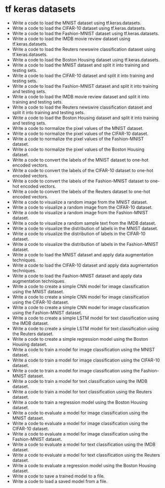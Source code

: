 # tf keras datasets

- Write a code to load the MNIST dataset using tf.keras.datasets.
- Write a code to load the CIFAR-10 dataset using tf.keras.datasets.
- Write a code to load the Fashion-MNIST dataset using tf.keras.datasets.
- Write a code to load the IMDB movie review dataset using tf.keras.datasets.
- Write a code to load the Reuters newswire classification dataset using tf.keras.datasets.
- Write a code to load the Boston Housing dataset using tf.keras.datasets.
- Write a code to load the MNIST dataset and split it into training and testing sets.
- Write a code to load the CIFAR-10 dataset and split it into training and testing sets.
- Write a code to load the Fashion-MNIST dataset and split it into training and testing sets.
- Write a code to load the IMDB movie review dataset and split it into training and testing sets.
- Write a code to load the Reuters newswire classification dataset and split it into training and testing sets.
- Write a code to load the Boston Housing dataset and split it into training and testing sets.
- Write a code to normalize the pixel values of the MNIST dataset.
- Write a code to normalize the pixel values of the CIFAR-10 dataset.
- Write a code to normalize the pixel values of the Fashion-MNIST dataset.
- Write a code to normalize the pixel values of the Boston Housing dataset.
- Write a code to convert the labels of the MNIST dataset to one-hot encoded vectors.
- Write a code to convert the labels of the CIFAR-10 dataset to one-hot encoded vectors.
- Write a code to convert the labels of the Fashion-MNIST dataset to one-hot encoded vectors.
- Write a code to convert the labels of the Reuters dataset to one-hot encoded vectors.
- Write a code to visualize a random image from the MNIST dataset.
- Write a code to visualize a random image from the CIFAR-10 dataset.
- Write a code to visualize a random image from the Fashion-MNIST dataset.
- Write a code to visualize a random sample text from the IMDB dataset.
- Write a code to visualize the distribution of labels in the MNIST dataset.
- Write a code to visualize the distribution of labels in the CIFAR-10 dataset.
- Write a code to visualize the distribution of labels in the Fashion-MNIST dataset.
- Write a code to load the MNIST dataset and apply data augmentation techniques.
- Write a code to load the CIFAR-10 dataset and apply data augmentation techniques.
- Write a code to load the Fashion-MNIST dataset and apply data augmentation techniques.
- Write a code to create a simple CNN model for image classification using the MNIST dataset.
- Write a code to create a simple CNN model for image classification using the CIFAR-10 dataset.
- Write a code to create a simple CNN model for image classification using the Fashion-MNIST dataset.
- Write a code to create a simple LSTM model for text classification using the IMDB dataset.
- Write a code to create a simple LSTM model for text classification using the Reuters dataset.
- Write a code to create a simple regression model using the Boston Housing dataset.
- Write a code to train a model for image classification using the MNIST dataset.
- Write a code to train a model for image classification using the CIFAR-10 dataset.
- Write a code to train a model for image classification using the Fashion-MNIST dataset.
- Write a code to train a model for text classification using the IMDB dataset.
- Write a code to train a model for text classification using the Reuters dataset.
- Write a code to train a regression model using the Boston Housing dataset.
- Write a code to evaluate a model for image classification using the MNIST dataset.
- Write a code to evaluate a model for image classification using the CIFAR-10 dataset.
- Write a code to evaluate a model for image classification using the Fashion-MNIST dataset.
- Write a code to evaluate a model for text classification using the IMDB dataset.
- Write a code to evaluate a model for text classification using the Reuters dataset.
- Write a code to evaluate a regression model using the Boston Housing dataset.
- Write a code to save a trained model to a file.
- Write a code to load a saved model from a file.